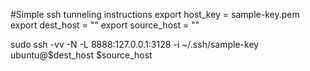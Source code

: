#Simple ssh tunneling instructions
export host_key = sample-key.pem
export dest_host = ""
export source_host = ""

sudo ssh -vv -N -L 8888:127.0.0.1:3128 -i ~/.ssh/sample-key ubuntu@$dest_host
$source_host
